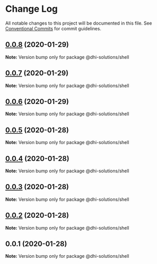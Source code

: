 # Change Log

All notable changes to this project will be documented in this file.
See [Conventional Commits](https://conventionalcommits.org) for commit guidelines.

## [0.0.8](https://github.com/DHI-Solutions/nomads/compare/@dhi-solutions/shell@0.0.7...@dhi-solutions/shell@0.0.8) (2020-01-29)

**Note:** Version bump only for package @dhi-solutions/shell





## [0.0.7](https://github.com/DHI-Solutions/nomads/compare/@dhi-solutions/shell@0.0.6...@dhi-solutions/shell@0.0.7) (2020-01-29)

**Note:** Version bump only for package @dhi-solutions/shell





## [0.0.6](https://github.com/DHI-Solutions/nomads/compare/@dhi-solutions/shell@0.0.5...@dhi-solutions/shell@0.0.6) (2020-01-29)

**Note:** Version bump only for package @dhi-solutions/shell





## [0.0.5](https://github.com/DHI-Solutions/nomads/compare/@dhi-solutions/shell@0.0.4...@dhi-solutions/shell@0.0.5) (2020-01-28)

**Note:** Version bump only for package @dhi-solutions/shell





## [0.0.4](https://github.com/DHI-Solutions/nomads/compare/@dhi-solutions/shell@0.0.3...@dhi-solutions/shell@0.0.4) (2020-01-28)

**Note:** Version bump only for package @dhi-solutions/shell





## [0.0.3](https://github.com/DHI-Solutions/nomads/compare/@dhi-solutions/shell@0.0.2...@dhi-solutions/shell@0.0.3) (2020-01-28)

**Note:** Version bump only for package @dhi-solutions/shell





## [0.0.2](https://github.com/DHI-Solutions/nomads/compare/@dhi-solutions/shell@0.0.1...@dhi-solutions/shell@0.0.2) (2020-01-28)

**Note:** Version bump only for package @dhi-solutions/shell





## 0.0.1 (2020-01-28)

**Note:** Version bump only for package @dhi-solutions/shell
